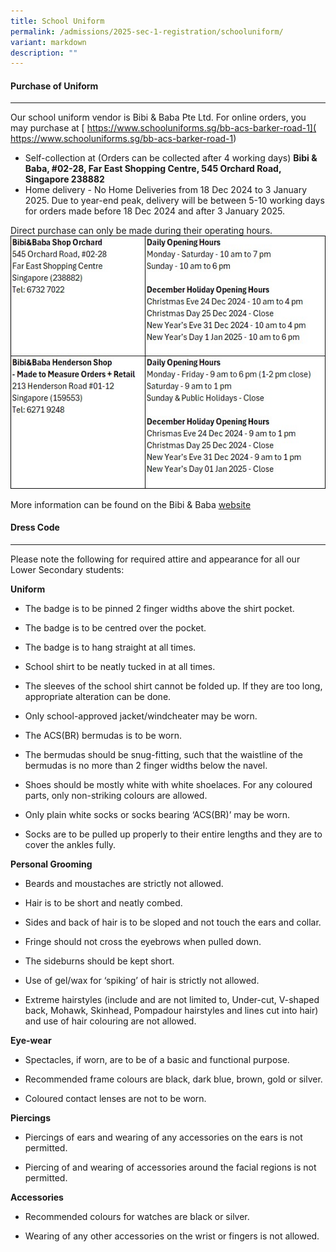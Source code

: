 ```yaml
---
title: School Uniform
permalink: /admissions/2025-sec-1-registration/schooluniform/
variant: markdown
description: ""
---
```

#### **Purchase of Uniform** ####
----------------------------------------------------------------------------------------------------------
Our school uniform vendor is Bibi & Baba Pte Ltd. 
For online orders, you may purchase at [ https://www.schooluniforms.sg/bb-acs-barker-road-1]( https://www.schooluniforms.sg/bb-acs-barker-road-1)

*  Self-collection at (Orders can be collected after 4 working days) 
**Bibi & Baba, #02-28, Far East Shopping Centre, 545 Orchard Road, Singapore 238882**
*  Home delivery - No Home Deliveries from 18 Dec 2024 to 3 January 2025. Due to year-end peak, delivery will be between 5-10 working days for orders made before 18 Dec 2024 and after 3 January 2025.


Direct purchase can only be made during their operating hours.
![](/images/2025_BibiBaba.jpg)

More information can be found on the Bibi & Baba [website](https://www.schooluniforms.sg/)

#### **Dress Code** ####


----------------

Please note the following for required attire and appearance for all our Lower Secondary students:

**Uniform**

*   The badge is to be pinned 2 finger widths above the shirt pocket.
    
*   The badge is to be centred over the pocket.
    
*   The badge is to hang straight at all times.
    
*   School shirt to be neatly tucked in at all times.
    
*   The sleeves of the school shirt cannot be folded up. If they are too long, appropriate alteration can be done.
    
*   Only school-approved jacket/windcheater may be worn.
    
*   The ACS(BR) bermudas is to be worn.
    
*   The bermudas should be snug-fitting, such that the waistline of the bermudas is no more than 2 finger widths below the navel.
    
*   Shoes should be mostly white with white shoelaces. For any coloured parts, only non-striking colours are allowed.
    
*   Only plain white socks or socks bearing ‘ACS(BR)’ may be worn.
    
*   Socks are to be pulled up properly to their entire lengths and they are to cover the ankles fully.
    

  

**Personal Grooming**

*   Beards and moustaches are strictly not allowed.
    
*   Hair is to be short and neatly combed.
    
*   Sides and back of hair is to be sloped and not touch the ears and collar.
    
*   Fringe should not cross the eyebrows when pulled down.
    
*   The sideburns should be kept short.
    
*   Use of gel/wax for ‘spiking’ of hair is strictly not allowed.
    
*   Extreme hairstyles (include and are not limited to, Under-cut, V-shaped back, Mohawk, Skinhead, Pompadour hairstyles and lines cut into hair) and use of hair colouring are not allowed.
    

  

**Eye-wear**

*   Spectacles, if worn, are to be of a basic and functional purpose.
    
*   Recommended frame colours are black, dark blue, brown, gold or silver.
    
*   Coloured contact lenses are not to be worn.
    

  

**Piercings**

*   Piercings of ears and wearing of any accessories on the ears is not permitted.
    
*   Piercing of and wearing of accessories around the facial regions is not permitted.
    

  

**Accessories**

*   Recommended colours for watches are black or silver.
    
*   Wearing of any other accessories on the wrist or fingers is not allowed.